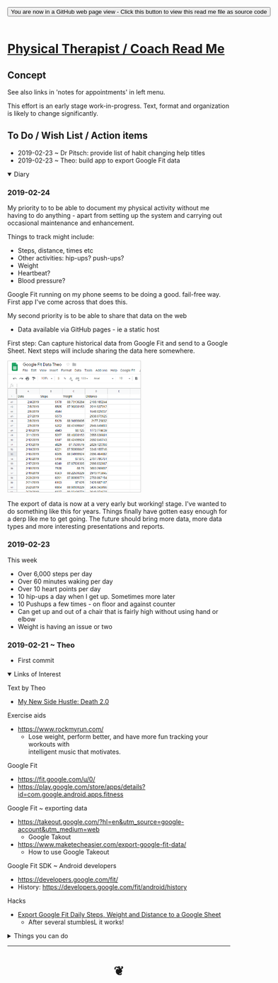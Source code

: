 
<span style=display:none; >[You are now in a GitHub source code view - click this link to view Read Me file as a web page]( https://theo-armour.github.io/ucsf2/#arm-pit/README.md "View file as a web page." ) </span>

<div><input type=button class = "btn btn-secondary btn-sm" onclick=window.location.href="https://github.com/theo-armour/ucsf2/blob/master/arm-pit/README.md"
value="You are now in a GitHub web page view - Click this button to view this read me file as source code" ></div>

<br>

# [Physical Therapist / Coach Read Me]( #arm-pit/README.md )

<!--
<iframe src=https://theo-armour.github.io/ucsf2/arm-pit/arm-pit.html width=100% height=500px >Iframes are not viewable in GitHub source code views</iframe>
_<small>ZZZZZ</small>_

## Full Screen: [ZZZZZ]( https://theo-armour.github.io/ucsf2/arm-pit/arm-pit.html )
-->


## Concept

See also links in 'notes for appointments' in left menu.

This effort is an early stage work-in-progress. Text, format and organization is likely to change significantly.

## To Do / Wish List / Action items

* 2019-02-23 ~ Dr Pitsch: provide list of habit changing help titles
* 2019-02-23 ~ Theo: build app to export Google Fit data



<details open>

<summary class=sumHeader >Diary </summary>

### 2019-02-24

My priority to to be able to document my physical activity without me having to do anything - apart from setting up the system and carrying out occasional maintenance and enhancement.

Things to track might include:

* Steps, distance, times etc
* Other activities: hip-ups? push-ups?
* Weight
* Heartbeat?
* Blood pressure?

Google Fit running on my phone seems to be doing a good. fail-free way. First app I've come across that does this.


My second priority is to be able to share that data on the web

* Data available via GitHub pages - ie a static host

First step: Can capture historical data from Google Fit and send to a Google Sheet. Next steps will include sharing the data here somewhere.

<img src=arm-pit/images/google-fit-data-first-pass.png width=300 style="border:1px solid lightgray;" >

The export of data is now at a very early but working! stage. I've wanted to do something like this for years. Things finally have gotten easy enough for a derp like me to get going. The future should bring more data, more data types and more interesting presentations and reports.

### 2019-02-23

This week
* Over 6,000 steps per day
* Over 60 minutes waking per day
* Over 10 heart points per day
* 10 hip-ups a day when I get up. Sometimes more later
* 10 Pushups a few times - on floor and against counter
* Can get up and out of a chair that is fairly high without using hand or elbow
* Weight is having an issue or two

### 2019-02-21 ~ Theo

* First commit

</details>



<details open >

<summary class=sumHeader >Links of Interest</summary>

Text by Theo
* [My New Side Hustle: Death 2.0]( https://medium.com/@ta/my-new-side-hustle-death-2-0-490449d12e2d )

Exercise aids
* https://www.rockmyrun.com/
	* Lose weight, perform better, and have more fun tracking your workouts with <br/> intelligent music that motivates.

Google Fit
* https://fit.google.com/u/0/
* https://play.google.com/store/apps/details?id=com.google.android.apps.fitness

Google Fit ~ exporting data
* https://takeout.google.com/?hl=en&utm_source=google-account&utm_medium=web
	* Google Takout
* https://www.maketecheasier.com/export-google-fit-data/
	* How to use Google Takeout

Google Fit SDK ~ Android developers
* https://developers.google.com/fit/
* History: https://developers.google.com/fit/android/history

Hacks
* [Export Google Fit Daily Steps, Weight and Distance to a Google Sheet]( https://ithoughthecamewithyou.com/post/export-google-fit-daily-steps-to-a-google-sheet )
	* After several stumblesL it works!


</details>

<details>

<summary class=sumHeader >Things you can do</summary>

Using the Script

* Click the three bars( 'hamburger menu icon' ) to slide the menu in and out
* Click the Octocat icon to view or edit the source code on GitHub
* Click on title to reload
* Press Control-U/Command-Option-U to view the source code
* Press Control-Shift-J/Command-Option-J to see if the JavaScript console reports any errors

Enhancing the Script

* Try adding a new menu module
* Translate into another language

</details>



***

# <center title="hello!" ><a href=javascript:window.scrollTo(0,0); style=text-decoration:none; > ❦ </a></center>

